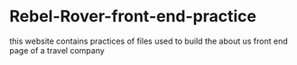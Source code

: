 # Rebel-Rover-front-end-practice
this website contains practices of files used to build the about us front end page of a travel company
